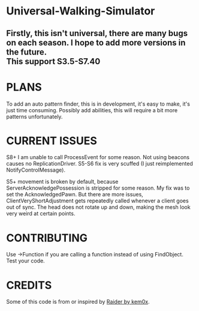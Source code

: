 # Universal-Walking-Simulator
## Firstly, this isn't universal, there are many bugs on each season. I hope to add more versions in the future. <br>This support S3.5-S7.40

# PLANS

To add an auto pattern finder, this is in development, it's easy to make, it's just time consuming.
Possibly add abilities, this will require a bit more patterns unfortunately.


# CURRENT ISSUES

S8+ I am unable to call ProcessEvent for some reason.
Not using beacons causes no ReplicationDriver.
S5-S6 fix is very scuffed (I just reimplemented NotifyControlMessage).

S5+ movement is broken by default, because ServerAcknowledgePossession is stripped for some reason.
My fix was to set the AcknowledgedPawn. But there are more issues, ClientVeryShortAdjustment gets repeatedly called whenever a client goes out of sync.
The head does not rotate up and down, making the mesh look very weird at certain points.

# CONTRIBUTING

Use ->Function if you are calling a function instead of using FindObject.
Test your code.

# CREDITS

Some of this code is from or inspired by <a href="https://github.com/kem0x/raider3.5">Raider by kem0x</a>.
